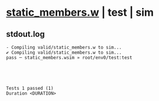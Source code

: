 # [static_members.w](../../../../../examples/tests/valid/static_members.w) | test | sim

## stdout.log
```log
- Compiling valid/static_members.w to sim...
✔ Compiling valid/static_members.w to sim...
pass ─ static_members.wsim » root/env0/test:test
 




Tests 1 passed (1) 
Duration <DURATION>

```

